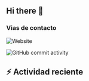 ## Hi there 👋




### Vias de contacto
<!-- url de tu pagina web de presentacion/* -->
![Website](https://img.shields.io/website?url=https%3A%2F%2Fgithub.com%2FStephenRM-Dr)


![GitHub commit activity](https://img.shields.io/github/commit-activity/w/StephenRM-Dr/miPrimerRepo)


## :zap: Actividad reciente

<!-- START_SECTION:activity -->

<!-- END_SECTION:activity -->

